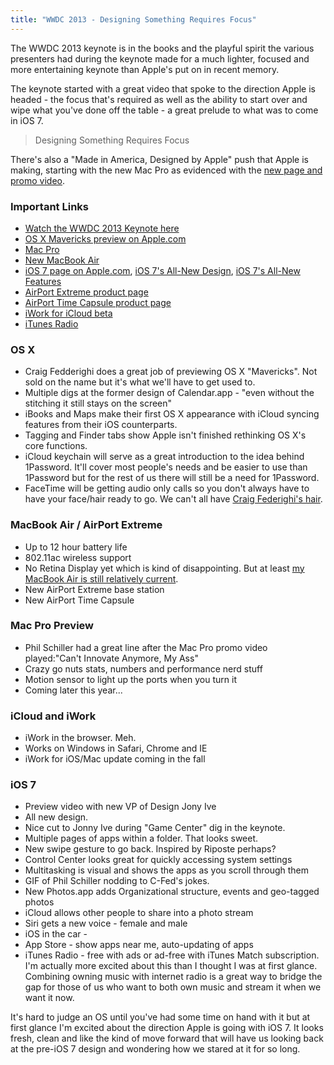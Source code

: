 ```yaml
---
title: "WWDC 2013 - Designing Something Requires Focus"
---
```

<p>The WWDC 2013 keynote is in the books and the playful spirit the various presenters had during the keynote made for a much lighter, focused and more entertaining keynote than Apple's put on in recent memory.</p>
<p>The keynote started with a great video that spoke to the direction Apple is headed - the focus that's required as well as the ability to start over and wipe what you've done off the table - a great prelude to what was to come in iOS 7.</p>
<blockquote><p>
  Designing Something Requires Focus
</p></blockquote>
<p>There's also a "Made in America, Designed by Apple" push that Apple is making, starting with the new Mac Pro as evidenced with the <a href="http://www.apple.com/designed-by-apple/">new page and promo video</a>.</p>
<h3>Important Links</h3>
<ul>
<li><a href="http://www.apple.com/apple-events/june-2013/">Watch the WWDC 2013 Keynote here</a></li>
<li><a href="http://www.apple.com/osx/preview/">OS X Mavericks preview on Apple.com</a></li>
<li><a href="http://www.apple.com/mac-pro/">Mac Pro</a></li>
<li><a href="http://www.apple.com/macbook-air/">New MacBook Air</a></li>
<li><a href="http://www.apple.com/ios/ios7/">iOS 7 page on Apple.com</a>, <a href="http://www.apple.com/ios/ios7/design/">iOS 7's All-New Design</a>, <a href="http://www.apple.com/ios/ios7/features/">iOS 7's All-New Features</a></li>
<li><a href="http://www.apple.com/airport-extreme/">AirPort Extreme product page</a></li>
<li><a href="http://www.apple.com/airport-time-capsule/">AirPort Time Capsule product page</a></li>
<li><a href="http://www.apple.com/iwork-for-icloud/">iWork for iCloud beta</a></li>
<li><a href="http://www.apple.com/itunes/itunes-radio/">iTunes Radio</a></li>
</ul>
<h3>OS X</h3>
<ul>
<li>Craig Fedderighi does a great job of previewing OS X "Mavericks". Not sold on the name but it's what we'll have to get used to.</li>
<li>Multiple digs at the former design of Calendar.app - "even without the stitching it still stays on the screen"</li>
<li>iBooks and Maps make their first OS X appearance with iCloud syncing features from their iOS counterparts.</li>
<li>Tagging and Finder tabs show Apple isn't finished rethinking OS X's core functions.</li>
<li>iCloud keychain will serve as a great introduction to the idea behind 1Password. It'll cover most people's needs and be easier to use than 1Password but for the rest of us there will still be a need for 1Password.</li>
<li>FaceTime will be getting audio only calls so you don't always have to have your face/hair ready to go. We can't all have <a href="http://www.apple.com/pr/bios/craig-federighi.html">Craig Federighi's hair</a>.</li>
</ul>
<h3>MacBook Air / AirPort Extreme</h3>
<ul>
<li>Up to 12 hour battery life</li>
<li>802.11ac wireless support</li>
<li>No Retina Display yet which is kind of disappointing. But at least <a href="http://www.flickr.com/photos/lemon/9008795184/">my MacBook Air is still relatively current</a>.</li>
<li>New AirPort Extreme base station</li>
<li>New AirPort Time Capsule</li>
</ul>
<h3>Mac Pro Preview</h3>
<ul>
<li>Phil Schiller had a great line after the Mac Pro promo video played:"Can't Innovate Anymore, My Ass" </li>
<li>Crazy go nuts stats, numbers and performance nerd stuff</li>
<li>Motion sensor to light up the ports when you turn it</li>
<li>Coming later this year...</li>
</ul>
<h3>iCloud and iWork</h3>
<ul>
<li>iWork in the browser. Meh.</li>
<li>Works on Windows in Safari, Chrome and IE</li>
<li>iWork for iOS/Mac update coming in the fall</li>
</ul>
<h3>iOS 7</h3>
<ul>
<li>Preview video with new VP of Design Jony Ive</li>
<li>All new design.</li>
<li>Nice cut to Jonny Ive during "Game Center" dig in the keynote.</li>
<li>Multiple pages of apps within a folder. That looks sweet.</li>
<li>New swipe gesture to go back. Inspired by Riposte perhaps?</li>
<li>Control Center looks great for quickly accessing system settings</li>
<li>Multitasking is visual and shows the apps as you scroll through them</li>
<li>GIF of Phil Schiller nodding to C-Fed's jokes.</li>
<li>New Photos.app adds Organizational structure, events and geo-tagged photos</li>
<li>iCloud allows other people to share into a photo stream</li>
<li>Siri gets a new voice - female and male</li>
<li>iOS in the car - </li>
<li>App Store - show apps near me, auto-updating of apps</li>
<li>iTunes Radio - free with ads or ad-free with iTunes Match subscription. I'm actually more excited about this than I thought I was at first glance. Combining owning music with internet radio is a great way to bridge the gap for those of us who want to both own music and stream it when we want it now.</li>
</ul>
<p>It's hard to judge an OS until you've had some time on hand with it but at first glance I'm excited about the direction Apple is going with iOS 7. It looks fresh, clean and like the kind of move forward that will have us looking back at the pre-iOS 7 design and wondering how we stared at it for so long.</p>
